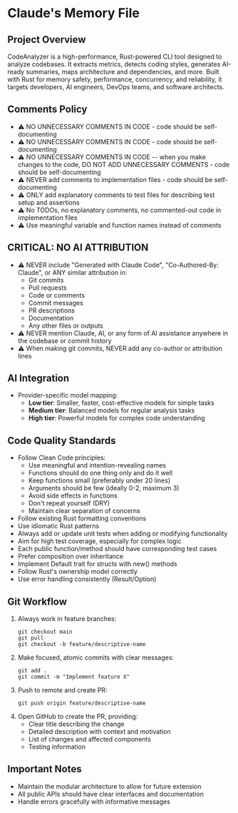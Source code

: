 # Claude's Memory File

## Project Overview

CodeAnalyzer is a high-performance, Rust-powered CLI tool designed to analyze codebases. It extracts metrics, detects coding styles, generates AI-ready summaries, maps architecture and dependencies, and more. Built with Rust for memory safety, performance, concurrency, and reliability, it targets developers, AI engineers, DevOps teams, and software architects.

## Comments Policy

-   ⚠️ NO UNNECESSARY COMMENTS IN CODE - code should be self-documenting
-   ⚠️ NO UNNECESSARY COMMENTS IN CODE - code should be self-documenting
-   ⚠️ NO UNNECESSARY COMMENTS IN CODE -- when you make changes to the code, DO NOT ADD UNNECESSARY COMMENTS - code should be self-documenting
-   ⚠️ NEVER add comments to implementation files - code should be self-documenting
-   ⚠️ ONLY add explanatory comments to test files for describing test setup and assertions
-   ⚠️ No TODOs, no explanatory comments, no commented-out code in implementation files
-   ⚠️ Use meaningful variable and function names instead of comments

## CRITICAL: NO AI ATTRIBUTION

-   ⚠️ NEVER include "Generated with Claude Code", "Co-Authored-By: Claude", or ANY similar attribution in:
    -   Git commits
    -   Pull requests
    -   Code or comments
    -   Commit messages
    -   PR descriptions
    -   Documentation
    -   Any other files or outputs
-   ⚠️ NEVER mention Claude, AI, or any form of AI assistance anywhere in the codebase or commit history
-   ⚠️ When making git commits, NEVER add any co-author or attribution lines

## AI Integration

-   Provider-specific model mapping:
    -   **Low tier**: Smaller, faster, cost-effective models for simple tasks
    -   **Medium tier**: Balanced models for regular analysis tasks
    -   **High tier**: Powerful models for complex code understanding

## Code Quality Standards

-   Follow Clean Code principles:
    -   Use meaningful and intention-revealing names
    -   Functions should do one thing only and do it well
    -   Keep functions small (preferably under 20 lines)
    -   Arguments should be few (ideally 0-2, maximum 3)
    -   Avoid side effects in functions
    -   Don't repeat yourself (DRY)
    -   Maintain clear separation of concerns
-   Follow existing Rust formatting conventions
-   Use idiomatic Rust patterns
-   Always add or update unit tests when adding or modifying functionality
-   Aim for high test coverage, especially for complex logic
-   Each public function/method should have corresponding test cases
-   Prefer composition over inheritance
-   Implement Default trait for structs with new() methods
-   Follow Rust's ownership model correctly
-   Use error handling consistently (Result/Option)

## Git Workflow

1. Always work in feature branches:
    ```
    git checkout main
    git pull
    git checkout -b feature/descriptive-name
    ```
2. Make focused, atomic commits with clear messages:
    ```
    git add .
    git commit -m "Implement feature X"
    ```
3. Push to remote and create PR:
    ```
    git push origin feature/descriptive-name
    ```
4. Open GitHub to create the PR, providing:
    - Clear title describing the change
    - Detailed description with context and motivation
    - List of changes and affected components
    - Testing information

## Important Notes

-   Maintain the modular architecture to allow for future extension
-   All public APIs should have clear interfaces and documentation
-   Handle errors gracefully with informative messages
